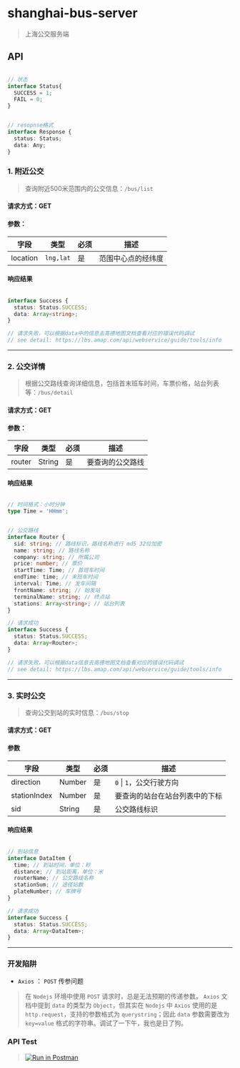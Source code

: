# shanghai-bus-server

> 上海公交服务端

## API

```ts

// 状态
interface Status{
  SUCCESS = 1;
  FAIL = 0;
}


// resopnse格式
interface Response {
  status: Status;
  data: Any;
}

```

### 1. 附近公交

> 查询附近500米范围内的公交信息：`/bus/list`

#### 请求方式：GET

#### 参数：

| 字段 | 类型 | 必须 | 描述 |
| ---- | ---- |--|--|
|location|`lng,lat`|是|范围中心点的经纬度|

#### 响应结果

```ts

interface Success {
  status: Status.SUCCESS;
  data: Array<string>;
}

// 请求失败，可以根据data中的信息去高德地图文档查看对应的错误代码调试
// see detail: https://lbs.amap.com/api/webservice/guide/tools/info

```

----------------

### 2. 公交详情

> 根据公交路线查询详细信息，包括首末班车时间，车票价格，站台列表等：`/bus/detail`

#### 请求方式：GET

#### 参数：

| 字段 | 类型 | 必须 | 描述 |
| ---- | ---- |--|--|
|router|String|是|要查询的公交路线|

#### 响应结果

```ts

// 时间格式：小时分钟
type Time = 'HHmm';


// 公交路线
interface Router {
  sid: string; // 路线标识，路线名称进行 md5 32位加密
  name: string; // 路线名称
  company: string; // 所属公司
  price: number; // 票价
  startTime: Time; // 首班车时间
  endTime: time; // 末班车时间
  interval: Time; // 发车间隔
  frontName: string; // 始发站
  terminalName: string; // 终点站
  stations: Array<string>; // 站台列表
}

// 请求成功
interface Success {
  status: Status.SUCCESS;
  data: Array<Router>;
}

// 请求失败，可以根据data信息去高德地图文档查看对应的错误代码调试
// see detail: https://lbs.amap.com/api/webservice/guide/tools/info

```

----------------

### 3. 实时公交

> 查询公交到站的实时信息：`/bus/stop`

#### 请求方式：GET

#### 参数

| 字段 | 类型 | 必须 | 描述 |
| ---- | ---- |--|--|
|direction|Number|是| `0` \| `1`，公交行驶方向|
|stationIndex|Number|是|要查询的站台在站台列表中的下标|
|sid|String|是|公交路线标识|

#### 响应结果

```ts

// 到站信息
interface DataItem {
  time; // 到站时间，单位：秒
  distance; // 到站距离，单位：米
  routerName; // 公交路线名称
  stationSum; // 途径站数
  plateNumber; // 车牌号
}

// 请求成功
interface Success {
  status: Status.SUCCESS;
  data: Array<DataItem>;
}

```

----------------

### 开发陷阱

+ `Axios` ： `POST` 传参问题

> 在 `Nodejs` 环境中使用 `POST` 请求时，总是无法预期的传递参数。
> `Axios` 文档中提到 `data` 的类型为 `Object`，但其实在 `Nodejs` 中 `Axios` 使用的是`http.request`，支持的参数格式为 `querystring`；因此 `data` 参数需要改为 `key=value` 格式的字符串。调试了一下午，我也是日了狗。

### API Test

> [![Run in Postman](https://run.pstmn.io/button.svg)](https://app.getpostman.com/run-collection/ad735d3a15a785b32e4d)